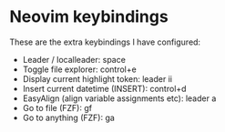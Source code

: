 # Neovim keybindings

These are the extra keybindings I have configured:

- Leader / localleader:                       space
- Toggle file explorer:                       control+e
- Display current highlight token:            leader ii
- Insert current datetime (INSERT):           control+d
- EasyAlign (align variable assignments etc): leader a
- Go to file (FZF):                           gf
- Go to anything (FZF):                       ga
